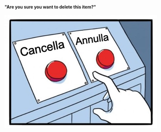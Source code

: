 #### "Are you sure you want to delete this item?"

<img src="slides/django-reversion/images/cancel-delete-ita.jpg" title="cancel delete ita" />


<aside class="notes">
</aside>

